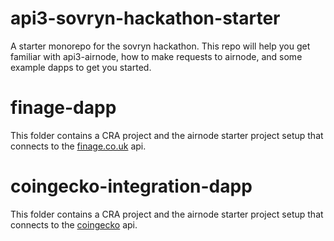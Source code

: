 # api3-sovryn-hackathon-starter
A starter monorepo for the sovryn hackathon. This repo will help you get familiar with api3-airnode, how to make requests to airnode, and some example dapps to get you started.


# finage-dapp
This folder contains a CRA project and the airnode starter project setup that connects to the <a href="https://finage.co.uk/">finage.co.uk</a> api.

# coingecko-integration-dapp
This folder contains a CRA project and the airnode starter project setup that connects to the <a href="https://www.coingecko.com/en">coingecko</a> api.
